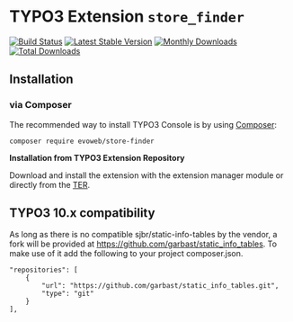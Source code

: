# TYPO3 Extension ``store_finder`` 
[![Build Status](https://travis-ci.org/evoWeb/store_finder.svg?branch=master)](https://travis-ci.org/evoWeb/store_finder)
[![Latest Stable Version](https://poser.pugx.org/evoweb/store-finder/v/stable)](https://packagist.org/packages/evoweb/store-finder)
[![Monthly Downloads](https://poser.pugx.org/evoweb/store-finder/d/monthly)](https://packagist.org/packages/evoweb/store-finder)
[![Total Downloads](https://poser.pugx.org/evoweb/store-finder/downloads)](https://packagist.org/packages/evoweb/store-finder)

## Installation

### via Composer

The recommended way to install TYPO3 Console is by using [Composer](https://getcomposer.org):

    composer require evoweb/store-finder

**Installation from TYPO3 Extension Repository**

Download and install the extension with the extension manager module or directly from the
[TER](https://typo3.org/extensions/repository/view/store_finder).

## TYPO3 10.x compatibility

As long as there is no compatible sjbr/static-info-tables by the vendor, a fork
will be provided at https://github.com/garbast/static_info_tables. To make use of
it add the following to your project composer.json.

```
"repositories": [
    {
        "url": "https://github.com/garbast/static_info_tables.git",
        "type": "git"
    }
],
```
